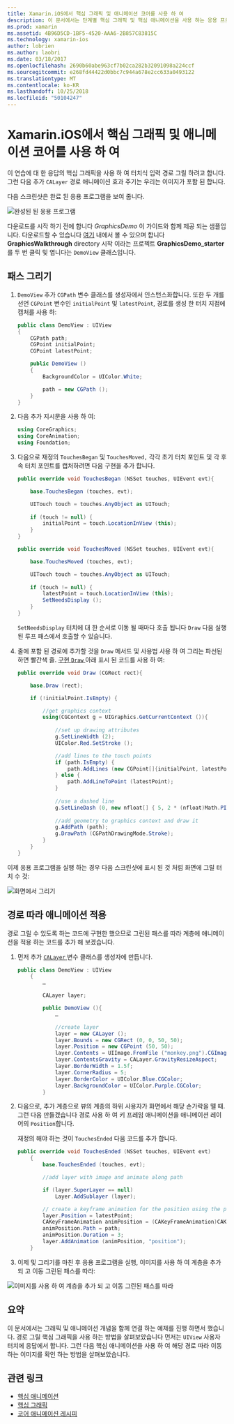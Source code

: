 ```yaml
---
title: Xamarin.iOS에서 핵심 그래픽 및 애니메이션 코어를 사용 하 여
description: 이 문서에서는 단계별 핵심 그래픽 및 핵심 애니메이션을 사용 하는 응용 프로그램을 만드는 방법. 이미지 경로 따라 이동 애니메이션을 적용 하는 방법 뿐만 아니라 사용자 터치에 대 한 응답으로 화면에 그리는 방법을 보여 줍니다.
ms.prod: xamarin
ms.assetid: 4B96D5CD-1BF5-4520-AAA6-2B857C83815C
ms.technology: xamarin-ios
author: lobrien
ms.author: laobri
ms.date: 03/18/2017
ms.openlocfilehash: 2690b60abe963cf7b02ca282b32091098a224ccf
ms.sourcegitcommit: e268fd44422d0bbc7c944a678e2cc633a0493122
ms.translationtype: MT
ms.contentlocale: ko-KR
ms.lasthandoff: 10/25/2018
ms.locfileid: "50104247"
---
```

# <a name="using-core-graphics-and-core-animation-in-xamarinios"></a>Xamarin.iOS에서 핵심 그래픽 및 애니메이션 코어를 사용 하 여

이 연습에 대 한 응답의 핵심 그래픽을 사용 하 여 터치식 입력 경로 그릴 하려고 합니다. 그런 다음 추가 `CALayer` 경로 애니메이션 효과 주기는 우리는 이미지가 포함 된 합니다.

다음 스크린샷은 완료 된 응용 프로그램을 보여 줍니다.

![](graphics-animation-walkthrough-images/00-final-app.png "완성된 된 응용 프로그램")

다운로드를 시작 하기 전에 합니다 *GraphicsDemo* 이 가이드와 함께 제공 되는 샘플입니다. 다운로드할 수 있습니다 [여기](https://developer.xamarin.com/samples/monotouch/GraphicsAndAnimation/) 내에서 볼 수 있으며 합니다 **GraphicsWalkthrough** directory 시작 이라는 프로젝트 **GraphicsDemo_starter** 를 두 번 클릭 및 엽니다는 `DemoView` 클래스입니다.

## <a name="drawing-a-path"></a>패스 그리기


1. `DemoView` 추가 `CGPath` 변수 클래스를 생성자에서 인스턴스화합니다. 또한 두 개를 선언 `CGPoint` 변수인 `initialPoint` 및 `latestPoint`, 경로를 생성 한 터치 지점에 캡처를 사용 하:
    
    ```csharp
    public class DemoView : UIView
    {
        CGPath path;
        CGPoint initialPoint;
        CGPoint latestPoint;
    
        public DemoView ()
        {
            BackgroundColor = UIColor.White;
    
            path = new CGPath ();
        }
    }
    ```

2. 다음 추가 지시문을 사용 하 여:

    ```csharp
    using CoreGraphics;
    using CoreAnimation;
    using Foundation;
    ```

3. 다음으로 재정의 `TouchesBegan` 및 `TouchesMoved,` 각각 초기 터치 포인트 및 각 후속 터치 포인트를 캡처하려면 다음 구현을 추가 합니다.

    ```csharp
    public override void TouchesBegan (NSSet touches, UIEvent evt){
    
        base.TouchesBegan (touches, evt);
    
        UITouch touch = touches.AnyObject as UITouch;
        
        if (touch != null) {
            initialPoint = touch.LocationInView (this);
        }
    }
    
    public override void TouchesMoved (NSSet touches, UIEvent evt){
    
        base.TouchesMoved (touches, evt);
    
        UITouch touch = touches.AnyObject as UITouch;
        
        if (touch != null) {
            latestPoint = touch.LocationInView (this);
            SetNeedsDisplay ();
        }
    }
    ```

    `SetNeedsDisplay` 터치에 대 한 순서로 이동 될 때마다 호출 됩니다 `Draw` 다음 실행된 루프 패스에서 호출할 수 있습니다.

4. 줄에 포함 된 경로에 추가할 것을 `Draw` 메서드 및 사용법 사용 하 여 그리는 파선된 하면 빨간색 줄. [구현 `Draw` ](~/ios/platform/graphics-animation-ios/core-graphics.md) 아래 표시 된 코드를 사용 하 여:

    ```csharp
    public override void Draw (CGRect rect){
    
        base.Draw (rect);
    
        if (!initialPoint.IsEmpty) {
    
            //get graphics context
            using(CGContext g = UIGraphics.GetCurrentContext ()){
                    
                //set up drawing attributes
                g.SetLineWidth (2);
                UIColor.Red.SetStroke ();
    
                //add lines to the touch points
                if (path.IsEmpty) {
                    path.AddLines (new CGPoint[]{initialPoint, latestPoint});
                } else {
                    path.AddLineToPoint (latestPoint);
                }
            
                //use a dashed line
                g.SetLineDash (0, new nfloat[] { 5, 2 * (nfloat)Math.PI });
                                
                //add geometry to graphics context and draw it
                g.AddPath (path);       
                g.DrawPath (CGPathDrawingMode.Stroke);
            }
        }
    }
    ```

이제 응용 프로그램을 실행 하는 경우 다음 스크린샷에 표시 된 것 처럼 화면에 그릴 터치 수 것:

![](graphics-animation-walkthrough-images/01-path.png "화면에서 그리기")

## <a name="animating-along-a-path"></a>경로 따라 애니메이션 적용

경로 그릴 수 있도록 하는 코드에 구현한 했으므로 그린된 패스를 따라 계층에 애니메이션을 적용 하는 코드를 추가 해 보겠습니다.

1. 먼저 추가 [ `CALayer` ](~/ios/platform/graphics-animation-ios/core-animation.md) 변수 클래스를 생성자에 만듭니다.

    ```csharp
    public class DemoView : UIView
        {
            …
    
            CALayer layer;
    
            public DemoView (){
                …
    
                //create layer
                layer = new CALayer ();
                layer.Bounds = new CGRect (0, 0, 50, 50);
                layer.Position = new CGPoint (50, 50);
                layer.Contents = UIImage.FromFile ("monkey.png").CGImage;
                layer.ContentsGravity = CALayer.GravityResizeAspect;
                layer.BorderWidth = 1.5f;
                layer.CornerRadius = 5;
                layer.BorderColor = UIColor.Blue.CGColor;
                layer.BackgroundColor = UIColor.Purple.CGColor;
            }
    ```

2. 다음으로, 추가 계층으로 뷰의 계층의 하위 사용자가 화면에서 해당 손가락을 뗄 때. 그런 다음 만들겠습니다 경로 사용 하 여 키 프레임 애니메이션을 애니메이션 레이어의 `Position`합니다.

    재정의 해야 하는 것이 `TouchesEnded` 다음 코드를 추가 합니다.

    ```csharp
    public override void TouchesEnded (NSSet touches, UIEvent evt)
        {
            base.TouchesEnded (touches, evt);

            //add layer with image and animate along path

            if (layer.SuperLayer == null)
                Layer.AddSublayer (layer);

            // create a keyframe animation for the position using the path
            layer.Position = latestPoint;
            CAKeyFrameAnimation animPosition = (CAKeyFrameAnimation)CAKeyFrameAnimation.FromKeyPath ("position");
            animPosition.Path = path;
            animPosition.Duration = 3;
            layer.AddAnimation (animPosition, "position");
        }
    ```

3. 이제 및 그리기를 마친 후 응용 프로그램을 실행, 이미지를 사용 하 여 계층을 추가 되 고 이동 그린된 패스를 따라:

![](graphics-animation-walkthrough-images/00-final-app.png "이미지를 사용 하 여 계층을 추가 되 고 이동 그린된 패스를 따라")

## <a name="summary"></a>요약

이 문서에서는 그래픽 및 애니메이션 개념을 함께 연결 하는 예제를 진행 하면서 했습니다. 경로 그릴 핵심 그래픽을 사용 하는 방법을 살펴보았습니다 먼저는 `UIView` 사용자 터치에 응답에서 합니다. 그런 다음 핵심 애니메이션을 사용 하 여 해당 경로 따라 이동 하는 이미지를 확인 하는 방법을 살펴보았습니다.


## <a name="related-links"></a>관련 링크

- [핵심 애니메이션](~/ios/platform/graphics-animation-ios/core-animation.md)
- [핵심 그래픽](~/ios/platform/graphics-animation-ios/core-graphics.md)
- [코어 애니메이션 레시피](https://github.com/xamarin/recipes/tree/master/Recipes/ios/animation/coreanimation)
